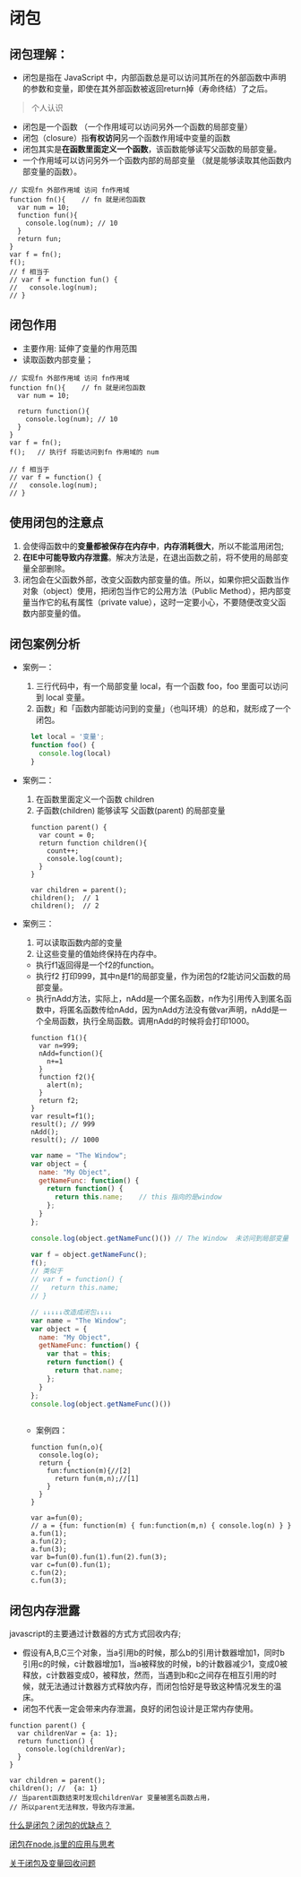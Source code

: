 # 闭包

## 闭包理解：   
  - 闭包是指在 JavaScript 中，内部函数总是可以访问其所在的外部函数中声明的参数和变量，即使在其外部函数被返回return掉（寿命终结）了之后。  
  > 个人认识  
  - 闭包是一个函数 （一个作用域可以访问另外一个函数的局部变量）  
  - 闭包（closure）指**有权访问**另一个函数作用域中变量的函数 
  - 闭包其实是**在函数里面定义一个函数**，该函数能够读写父函数的局部变量。  
  - 一个作用域可以访问另外一个函数内部的局部变量 （就是能够读取其他函数内部变量的函数）。  
  ```JS
  // 实现fn 外部作用域 访问 fn作用域
  function fn(){    // fn 就是闭包函数
    var num = 10;
    function fun(){
      console.log(num); // 10
    }
    return fun;
  }
  var f = fn();
  f();
  // f 相当于
  // var f = function fun() {
  //   console.log(num);
  // }
  ```

## 闭包作用
  - 主要作用: 延伸了变量的作用范围
  - 读取函数内部变量；  
  ```JS
  // 实现fn 外部作用域 访问 fn作用域
  function fn(){    // fn 就是闭包函数
    var num = 10;
    
    return function(){
      console.log(num); // 10
    }
  }
  var f = fn();
  f();   // 执行f 将能访问到fn 作用域的 num

  // f 相当于
  // var f = function() {
  //   console.log(num);
  // }
  ```

## 使用闭包的注意点
  1. 会使得函数中的**变量都被保存在内存中**，**内存消耗很大**，所以不能滥用闭包;  
  2. **在IE中可能导致内存泄露**。解决方法是，在退出函数之前，将不使用的局部变量全部删除。   
  3. 闭包会在父函数外部，改变父函数内部变量的值。所以，如果你把父函数当作对象（object）使用，把闭包当作它的公用方法（Public Method），把内部变量当作它的私有属性（private value），这时一定要小心，不要随便改变父函数内部变量的值。  

## 闭包案例分析
- 案例一：
  1. 三行代码中，有一个局部变量 local，有一个函数 foo，foo 里面可以访问到 local 变量。   
  2. 函数」和「函数内部能访问到的变量」（也叫环境）的总和，就形成了一个闭包。  
  ```js
    let local = '变量';
    function foo() {
      console.log(local)
    }
  ```
- 案例二：
  1. 在函数里面定义一个函数 children
  2. 子函数(children) 能够读写 父函数(parent) 的局部变量
  ```JS
    function parent() {
      var count = 0;
      return function children(){
        count++;
        console.log(count);
      }
    }

    var children = parent();
    children();  // 1
    children();  // 2
  ```

- 案例三：
  1. 可以读取函数内部的变量  
  2. 让这些变量的值始终保持在内存中。
  - 执行f1返回得是一个f2的function。
  - 执行f2 打印999，其中n是f1的局部变量，作为闭包的f2能访问父函数的局部变量。
  - 执行nAdd方法，实际上，nAdd是一个匿名函数，n作为引用传入到匿名函数中，将匿名函数传给nAdd，因为nAdd方法没有做var声明，nAdd是一个全局函数，执行全局函数。调用nAdd的时候将会打印1000。
  ```JS
    function f1(){
      var n=999;
      nAdd=function(){
        n+=1
      }
      function f2(){
        alert(n);
      }
      return f2;
    }
    var result=f1();
    result(); // 999
    nAdd();
    result(); // 1000
  ```
  ```js
    var name = "The Window";
    var object = {
      name: "My Object",
      getNameFunc: function() {
        return function() {
          return this.name;    // this 指向的是window
        };
      }
    };

    console.log(object.getNameFunc()()) // The Window  未访问到局部变量 没形成闭包

    var f = object.getNameFunc();
    f();
    // 类似于
    // var f = function() {
    //   return this.name;
    // }

    // ↓↓↓↓↓改造成闭包↓↓↓↓
    var name = "The Window";　　
    var object = {　　　　
      name: "My Object",
      getNameFunc: function() {
        var that = this;
        return function() {
          return that.name;
        };
      }
    };
    console.log(object.getNameFunc()())
    
  ```
  - 案例四：
  
  ```JS
    function fun(n,o){
      console.log(o);
      return {
        fun:function(m){//[2]
          return fun(m,n);//[1]
        }
      }
    }

    var a=fun(0);    
    // a = {fun: function(m) { fun:function(m,n) { console.log(n) } }
    a.fun(1);
    a.fun(2);
    a.fun(3);
    var b=fun(0).fun(1).fun(2).fun(3);
    var c=fun(0).fun(1);
    c.fun(2);
    c.fun(3);
  ```

## 闭包内存泄露
javascript的主要通过计数器的方式方式回收内存;
- 假设有A,B,C三个对象，当a引用b的时候，那么b的引用计数器增加1，同时b引用c的时候，c计数器增加1，当a被释放的时候，b的计数器减少1，变成0被释放，c计数器变成0，被释放，然而，当遇到b和c之间存在相互引用的时候，就无法通过计数器方式释放内存，而闭包恰好是导致这种情况发生的温床。
- 闭包不代表一定会带来内存泄漏，良好的闭包设计是正常内存使用。
```JS
function parent() {
  var childrenVar = {a: 1}; 
  return function() { 
    console.log(childrenVar); 
  }   
}

var children = parent();
children(); //  {a: 1}
// 当parent函数结束时发现childrenVar 变量被匿名函数占用，
// 所以parent无法释放，导致内存泄漏。
```
[什么是闭包？闭包的优缺点？](https://www.cnblogs.com/sandaizi/p/11582488.html)  

[闭包在node.js里的应用与思考](https://cnodejs.org/topic/567ed16eaacb6923221de48f)  

[关于闭包及变量回收问题](https://www.iteye.com/blog/justjavac-1465169)  